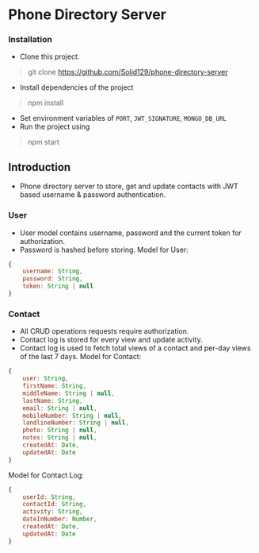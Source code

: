 # Phone Directory Server

### Installation

* Clone this project.

> git clone https://github.com/Solid129/phone-directory-server

* Install dependencies of the project

> npm install

* Set environment variables of `PORT`, `JWT_SIGNATURE`, `MONGO_DB_URL`
* Run the project using

> npm start

## Introduction

* Phone directory server to store, get and update contacts with JWT based username & password authentication.

### User

* User model contains username, password and the current token for authorization.
* Password is hashed before storing. 
Model for User:

```javascript
{
    username: String,
    password: String,
    token: String | null
}
```

### Contact

* All CRUD operations requests require authorization.
* Contact log is stored for every view and update activity.
* Contact log is used to fetch total views of a contact and per-day views of the last 7 days. 
Model for Contact:

```javascript
{
    user: String,
    firstName: String,
    middleName: String | null,
    lastName: String,
    email: String | null,
    mobileNumber: String | null,
    landlineNumber: String | null,
    photo: String | null,
    notes: String | null,
    createdAt: Date,
    updatedAt: Date
}
```

Model for Contact Log:

```javascript
{
    userId: String,
    contactId: String,
    activity: String,
    dateInNumber: Number,
    createdAt: Date,
    updatedAt: Date
}
```
